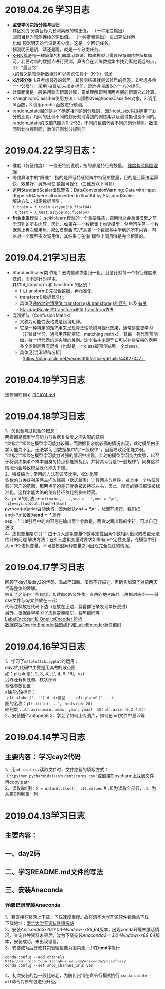 # 2019.04.26 学习日志
* **监督学习包括分类与回归**   
  其区别为 分类目标为预测离散的输出值。 （一种定性输出）   
          回归目标为预测连续的输出值。 （一种定量输出）  [回归算法详解](http://www.cnblogs.com/ldt-/p/10158597.html)  
          比如 预测明天的气温是多少度，这是一个回归任务。    
               预测明天是阴、晴还是雨，就是一个分类任务。  
* [K-NN算法](https://blog.csdn.net/lsldd/article/details/41357931)是一种简单的机器学习算法。构建模型只需要保存训练数据集即可。若要对新的数据点进行预测，算法会在训练数据集中找到离他最近的点，即：“最近邻”    
k的含义是预测新数据时可以考虑任意个（K个）邻居    
* **k近邻分类**   1.只考虑最近的邻居，其预测结果就是该邻居的标签。2.考虑多余一个邻居时，采用‘投票法’来指定标签，即选择邻居多的一方的标签。   
* 计算距离是一般采用欧氏距离计算，简单理解即利用两点间的距离公式计算。   
* KNeighborsClassifier使用方法：1.创建KNeighborsClassifier对象，2.调用fit函数，3.调用predict函数进行预测。
* [random_state](https://blog.csdn.net/Perfect_Accepted/article/details/81151952)目的是为了确定相同的划分规则，因为test_size只是确定了划分的比例，相同的比例不同的划分规则得到的训练集以及测试集也是不同的。  
  random_state的取值范围为0-2^32，不同的数值代表不同的划分规则。数值同则划分规则同，数值异则划分规则异.
# 2019.04.22 学习日志：
* 维度（特征维度）：一般无特别说明，指的都是特征的数量。  [维度其他角度理解](https://blog.csdn.net/yoggiecda/article/details/88574418)   
* 降维算法中的“降维”：指的是降低特征矩阵中特征的数量，目的是让算法运算快，效果好，另外可使 数据可视化（三维及以下可视）  
* 运用StandardScaler出现警告：DataConversionWarning: Data with input dtype int64 were all converted to float64 by StandardScaler.    
  解决方法：指定数据类型：  
  `X_train = X_train.astype(np.float64)`     
  ` X_test = X_test.astype(np.float64)`
* **fit**会重置模型： scikit-learn模型的一个重要性质，调用fit总会重置模型之前学习到的所有内容，因此，如果在一个数据集上构建模型，然后再在另一个数据集上再次调用fit，那么模型会‘忘记’从第一个数据集中学到的所有内容。可以对一个模型多次调用fit，其结果与在‘新’模型上调用fit是完全相同的。
# 2019.04.21学习日志
* StandardScaler类 作用：去均值和方差归一化。且是针对每一个特征维度来做的，而不是针对样本。  
  其中fit_transform 和 transform 的区别：  
     * fit_transform()先拟合数据，再标准化    
     * transform()数据标准化    
     * 具体见[通俗地讲清楚fit_transform()和transform()的区别](https://blog.csdn.net/appleyuchi/article/details/73503282) 以及 [有关StandardScaler的transform和fit_transform方法](https://www.jianshu.com/p/2a635d9e894d)   
* 混淆矩阵（Confusion Matrix）  
    * 又称为可能性表格或是错误矩阵。  
    * 它是一种特定的矩阵用来呈现算法性能的可视化效果，通常是监督学习（非监督学习，通常用匹配矩阵：matching matrix）。其每一列代表预测值，每一行代表的是实际的类别。这个名字来源于它可以非常容易的表明多个类别是否有混淆（也就是一个class被预测成另一个class）。
    * 具体见[混淆矩阵分析]（https://blog.csdn.net/vesper305/article/details/44927047）  


# 2019.04.19学习日志
逻辑回归相关 见[DAY4.md](https://github.com/gravitymxb/100Days_Of_ML_MXB/blob/master/DAY4.md)
# 2019.04.18学习日志  
1、欠拟合与过拟合的概念：  
   两者都是模型学习能力与数据复杂度之间失配的结果  
   “欠拟合”常常在模型学习能力较弱，而数据复杂度较高的情况出现，此时模型由于学习能力不足，无法学习 到数据集中的“一般规律”，因而导致泛化能力弱。  
    “过拟合”常常在模型学习能力过强的情况中出现，此时的模型学习能力太强，以至于将训练集单个样本自身的特点都能捕捉到，并将其认为是“一般规律”，同样这种情况也会导致模型泛化能力下降。  
2、特征缩放：常用的方法有调节比例、标准化等  
    多数的分类器利用两点间的距离（欧氏距离）计算两点的差异，若其中一个特征具有非常广的范围，那两点间的差异就会被该特征左右，因此，所有的特征都该被标准化，这样才能大略的使各特征依比例影响距离。    
3、print的用法
    `print(value,....,sep = ' ',end = '\n', file=sys.stdout,flush=False)`    
    python中的print自动换行，因为默认**end = '\n'** ，想要不换行，我们把end='\n'设置为**end = ''** 就行  
    sep = ' ' :单引号中的内容是在输出两个参数是，两者之间出现的字符，可以自己更改  
4、虚拟变量陷阱
    即：由于引入虚拟变量个数与定性因素个数相同出现的模型无法估计的问题
    解决方法：在引入虚拟变量时要求如果有m个定性变量，在模型中引入m-1个虚拟变量。不可使模型解释变量之间出现完全共线的情况。
# 2019.04.17学习日志
   回顾了day1和day2的代码，温故而知新。虽然不好描述，但确实加深了对前两天代码整体的理解。   
   纠正了之前的一些错误，如读取csv文件我一直用的绝对路径（用相对路径——将csv文件与py文件放在一起）   
   代码注释放在代码下边（应放在上边，翻看群记录发现学长说过）  
   另外，根据群聊学习了虚拟变量陷阱、独热编码等    
   [LabelEncoder 和 OneHotEncoder 辨析](https://blog.csdn.net/weixin_38656890/article/details/80849334)    
   [数据挖掘OneHotEncoder独热编码和LabelEncoder标签编码](https://blog.csdn.net/ccblogger/article/details/80010974)  
   
# 2019.04.16学习日志  
1、学习了`matplotlib.pyplot`的运用：  
      day2的代码中主要是用其做的散点图  
      如：plt.plot([1, 2, 3, 4], [1, 4, 9, 16], 'ro')  
      另外还有折线图、柱状图等  
   基础参数设置：  
       x轴与y轴标签：  
        ```  plt.xlabel('...') # str类型    
          plt.ylabel('...')  ```  
       图的名称：``` plt.title('...', fontsize= 20)  ```  
       轴刻度：``` plt.axis(xmin, xmax, ymin, ymax)  如：plt.axis([0,2,4,6])  ```  
2、安装插件autopep8
3、学会了如何上传图片，如何在md文件中显示等

# 2019.04.14学习日志
## 主要内容：   学习day2代码
1、用`pd.read_csv`读取文件时，文件路径的填写方式：  
`'D:\python_pycharm\data\studentscores.csv'`或直接在pycharm上找到文件，再copy path  
2、读取list
例：`X = dataset.iloc[:, :1].values`  #  ` : `即为读取全部行，`:1 ` 为从第0列到第一列

# 2019.04.13学习日志
## 主要内容：
##     一、day2码
##     二、学习README.md文件的写法
##     三、安装Anaconda
### 详细记录安装Anaconda  
1、若直接在官网上下载，下载速度很慢。故在清华大学开源软件镜像站下载  
下载地址：[清华大学开源软件镜像站](https://mirrors.tuna.tsinghua.edu.cn/)  
2、安装*Anaconda3-2019.03-Windows-x86_64*版本，出现conda环境未激活情况，查询各种资料未果后，改为下载安装*Anaconda3-4.3.0-Windows-x86_64*版本，安装成功，未出现错误。  
3、安装成功后修改其包管理镜像为国内源，即在**cmd**中执行    
  ```
  conda config --add channels http://mirrors.tuna.tsinghua.edu.cn/anaconda/pkgs/free/
  conda config --set show_channe1_urls yes
  ```  
4、初次安装的包一般比较老，为防止出错在命令行模式执行 ```conda update --all```命令对所有包进行升级。

